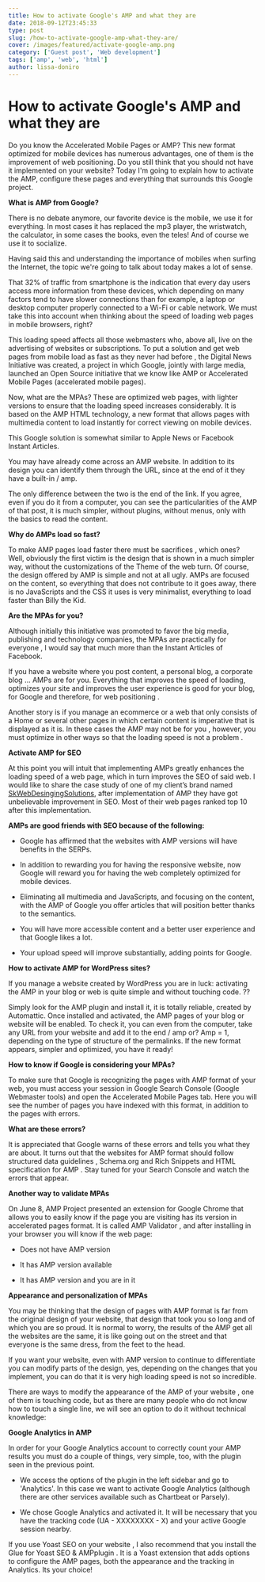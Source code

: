 ```yaml
---
title: How to activate Google's AMP and what they are
date: 2018-09-12T23:45:33
type: post
slug: /how-to-activate-google-amp-what-they-are/
cover: /images/featured/activate-google-amp.png
category: ['Guest post', 'Web development']
tags: ['amp', 'web', 'html']
author: lissa-doniro
---
```


# How to activate Google's AMP and what they are

Do you know the Accelerated Mobile Pages or AMP? This new format optimized for mobile devices has numerous advantages, one of them is the improvement of web positioning. Do you still think that you should not have it implemented on your website? Today I'm going to explain how to activate the AMP, configure these pages and everything that surrounds this Google project.

<!--more-->

**What is AMP from Google?**

There is no debate anymore, our favorite device is the mobile, we use it for everything. In most cases it has replaced the mp3 player, the wristwatch, the calculator, in some cases the books, even the teles! And of course we use it to socialize.

Having said this and understanding the importance of mobiles when surfing the Internet, the topic we're going to talk about today makes a lot of sense.

That 32% of traffic from smartphone is the indication that every day users access more information from these devices, which depending on many factors tend to have slower connections than for example, a laptop or desktop computer properly connected to a Wi-Fi or cable network. We must take this into account when thinking about the speed of loading web pages in mobile browsers, right?

This loading speed affects all those webmasters who, above all, live on the advertising of websites or subscriptions. To put a solution and get web pages from mobile load as fast as they never had before , the Digital News Initiative was created, a project in which Google, jointly with large media, launched an Open Source initiative that we know like AMP or Accelerated Mobile Pages (accelerated mobile pages).

Now, what are the MPAs? These are optimized web pages, with lighter versions to ensure that the loading speed increases considerably. It is based on the AMP HTML technology, a new format that allows pages with multimedia content to load instantly for correct viewing on mobile devices.

This Google solution is somewhat similar to Apple News or Facebook Instant Articles.

You may have already come across an AMP website. In addition to its design you can identify them through the URL, since at the end of it they have a built-in / amp.

The only difference between the two is the end of the link. If you agree, even if you do it from a computer, you can see the particularities of the AMP of that post, it is much simpler, without plugins, without menus, only with the basics to read the content.

**Why do AMPs load so fast?**

To make AMP pages load faster there must be sacrifices , which ones? Well, obviously the first victim is the design that is shown in a much simpler way, without the customizations of the Theme of the web turn. Of course, the design offered by AMP is simple and not at all ugly. AMPs are focused on the content, so everything that does not contribute to it goes away, there is no JavaScripts and the CSS it uses is very minimalist, everything to load faster than Billy the Kid.

**Are the MPAs for you?**

Although initially this initiative was promoted to favor the big media, publishing and technology companies, the MPAs are practically for everyone , I would say that much more than the Instant Articles of Facebook.

If you have a website where you post content, a personal blog, a corporate blog ... AMPs are for you. Everything that improves the speed of loading, optimizes your site and improves the user experience is good for your blog, for Google and therefore, for web positioning .

Another story is if you manage an ecommerce or a web that only consists of a Home or several other pages in which certain content is imperative that is displayed as it is. In these cases the AMP may not be for you , however, you must optimize in other ways so that the loading speed is not a problem .

**Activate AMP for SEO**

At this point you will intuit that implementing AMPs greatly enhances the loading speed of a web page, which in turn improves the SEO of said web. I would like to share the case study of one of my client’s brand named [SkWebDesingingSolutions](http://www.skwebdesigningsolutions.com/), after implementation of AMP they have got unbelievable improvement in SEO. Most of their web pages ranked top 10 after this implementation.

**AMPs are good friends with SEO because of the following:**

- Google has affirmed that the websites with AMP versions will have benefits in the SERPs.

- In addition to rewarding you for having the responsive website, now Google will reward you for having the web completely optimized for mobile devices.

- Eliminating all multimedia and JavaScripts, and focusing on the content, with the AMP of Google you offer articles that will position better thanks to the semantics.

- You will have more accessible content and a better user experience and that Google likes a lot.

- Your upload speed will improve substantially, adding points for Google.

**How to activate AMP for WordPress sites?**

If you manage a website created by WordPress you are in luck: activating the AMP in your blog or web is quite simple and without touching code. ??

Simply look for the AMP plugin and install it, it is totally reliable, created by Automattic. Once installed and activated, the AMP pages of your blog or website will be enabled. To check it, you can even from the computer, take any URL from your website and add it to the end / amp or? Amp = 1, depending on the type of structure of the permalinks. If the new format appears, simpler and optimized, you have it ready!

**How to know if Google is considering your MPAs?**

To make sure that Google is recognizing the pages with AMP format of your web, you must access your session in Google Search Console (Google Webmaster tools) and open the Accelerated Mobile Pages tab. Here you will see the number of pages you have indexed with this format, in addition to the pages with errors.

**What are these errors?**

It is appreciated that Google warns of these errors and tells you what they are about. It turns out that the websites for AMP format should follow structured data guidelines , Schema.org and Rich Snippets and HTML specification for AMP . Stay tuned for your Search Console and watch the errors that appear.

**Another way to validate MPAs**

On June 8, AMP Project presented an extension for Google Chrome that allows you to easily know if the page you are visiting has its version in accelerated pages format. It is called AMP Validator , and after installing in your browser you will know if the web page:

- Does not have AMP version

- It has AMP version available

- It has AMP version and you are in it

**Appearance and personalization of MPAs**

You may be thinking that the design of pages with AMP format is far from the original design of your website, that design that took you so long and of which you are so proud. It is normal to worry, the results of the AMP get all the websites are the same, it is like going out on the street and that everyone is the same dress, from the feet to the head.

If you want your website, even with AMP version to continue to differentiate you can modify parts of the design, yes, depending on the changes that you implement, you can do that it is very high loading speed is not so incredible.

There are ways to modify the appearance of the AMP of your website , one of them is touching code, but as there are many people who do not know how to touch a single line, we will see an option to do it without technical knowledge:

**Google Analytics in AMP**

In order for your Google Analytics account to correctly count your AMP results you must do a couple of things, very simple, too, with the plugin seen in the previous point.

- We access the options of the plugin in the left sidebar and go to 'Analytics'. In this case we want to activate Google Analytics (although there are other services available such as Chartbeat or Parsely).

- We chose Google Analytics and activated it. It will be necessary that you have the tracking code (UA - XXXXXXXX - X) and your active Google session nearby.

If you use Yoast SEO on your website , I also recommend that you install the Glue for Yoast SEO & AMPplugin . It is a Yoast extension that adds options to configure the AMP pages, both the appearance and the tracking in Analytics. Its your choice!
